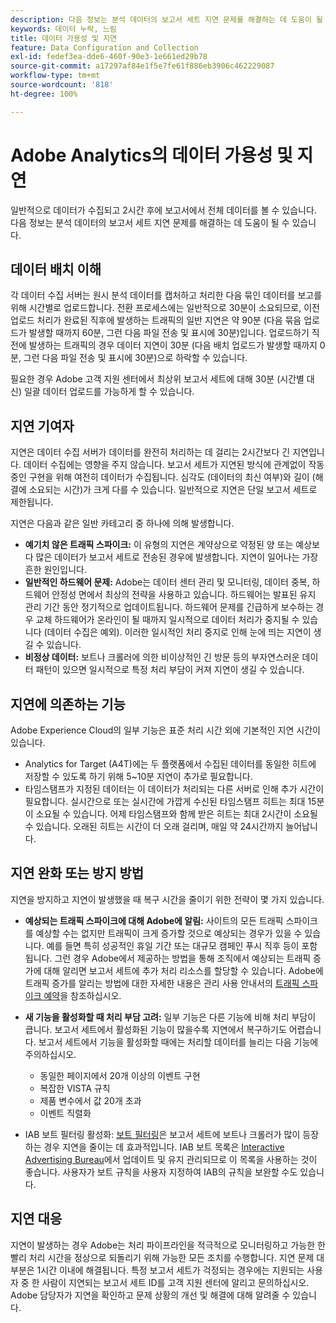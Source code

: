 ```yaml
---
description: 다음 정보는 분석 데이터의 보고서 세트 지연 문제를 해결하는 데 도움이 될 수 있습니다.
keywords: 데이터 누락, 느림
title: 데이터 가용성 및 지연
feature: Data Configuration and Collection
exl-id: fedef3ea-dde6-460f-90e3-1e661ed29b78
source-git-commit: a17297af84e1f5e7fe61f886eb3906c462229087
workflow-type: tm+mt
source-wordcount: '818'
ht-degree: 100%

---
```


# Adobe Analytics의 데이터 가용성 및 지연

일반적으로 데이터가 수집되고 2시간 후에 보고서에서 전체 데이터를 볼 수 있습니다. 다음 정보는 분석 데이터의 보고서 세트 지연 문제를 해결하는 데 도움이 될 수 있습니다.

## 데이터 배치 이해

각 데이터 수집 서버는 원시 분석 데이터를 캡처하고 처리한 다음 묶인 데이터를 보고를 위해 시간별로 업로드합니다. 전환 프로세스에는 일반적으로 30분이 소요되므로, 이전 업로드 처리가 완료된 직후에 발생하는 트래픽의 일반 지연은 약 90분 (다음 묶음 업로드가 발생할 때까지 60분, 그런 다음 파일 전송 및 표시에 30분)입니다. 업로드하기 직전에 발생하는 트래픽의 경우 데이터 지연이 30분 (다음 배치 업로드가 발생할 때까지 0분, 그런 다음 파일 전송 및 표시에 30분)으로 하락할 수 있습니다.

필요한 경우 Adobe 고객 지원 센터에서 최상위 보고서 세트에 대해 30분 (시간별 대신) 일괄 데이터 업로드를 가능하게 할 수 있습니다.

## 지연 기여자

지연은 데이터 수집 서버가 데이터를 완전히 처리하는 데 걸리는 2시간보다 긴 지연입니다. 데이터 수집에는 영향을 주지 않습니다. 보고서 세트가 지연된 방식에 관계없이 작동 중인 구현을 위해 여전히 데이터가 수집됩니다. 심각도 (데이터의 최신 여부)와 길이 (해결에 소요되는 시간)가 크게 다를 수 있습니다. 일반적으로 지연은 단일 보고서 세트로 제한됩니다.

지연은 다음과 같은 일반 카테고리 중 하나에 의해 발생합니다.

* **예기치 않은 트래픽 스파이크:** 이 유형의 지연은 계약상으로 약정된 양 또는 예상보다 많은 데이터가 보고서 세트로 전송된 경우에 발생합니다. 지연이 일어나는 가장 흔한 원인입니다.
* **일반적인 하드웨어 문제:** Adobe는 데이터 센터 관리 및 모니터링, 데이터 중복, 하드웨어 안정성 면에서 최상의 전략을 사용하고 있습니다. 하드웨어는 발표된 유지 관리 기간 동안 정기적으로 업데이트됩니다. 하드웨어 문제를 긴급하게 보수하는 경우 교체 하드웨어가 온라인이 될 때까지 일시적으로 데이터 처리가 중지될 수 있습니다 (데이터 수집은 예외). 이러한 일시적인 처리 중지로 인해 눈에 띄는 지연이 생길 수 있습니다.
* **비정상 데이터:** 보트나 크롤러에 의한 비이상적인 긴 방문 등의 부자연스러운 데이터 패턴이 있으면 일시적으로 특정 처리 부담이 커져 지연이 생길 수 있습니다.

## 지연에 의존하는 기능

Adobe Experience Cloud의 일부 기능은 표준 처리 시간 외에 기본적인 지연 시간이 있습니다.

* Analytics for Target (A4T)에는 두 플랫폼에서 수집된 데이터를 동일한 히트에 저장할 수 있도록 하기 위해 5~10분 지연이 추가로 필요합니다.
* 타임스탬프가 지정된 데이터는 이 데이터가 처리되는 다른 서버로 인해 추가 시간이 필요합니다. 실시간으로 또는 실시간에 가깝게 수신된 타임스탬프 히트는 최대 15분이 소요될 수 있습니다. 어제 타임스탬프와 함께 받은 히트는 최대 2시간이 소요될 수 있습니다. 오래된 히트는 시간이 더 오래 걸리며, 매일 약 24시간까지 늘어납니다.

## 지연 완화 또는 방지 방법

지연을 방지하고 지연이 발생했을 때 복구 시간을 줄이기 위한 전략이 몇 가지 있습니다.

* **예상되는 트래픽 스파이크에 대해 Adobe에 알림:** 사이트의 모든 트래픽 스파이크를 예상할 수는 없지만 트래픽이 크게 증가할 것으로 예상되는 경우가 있을 수 있습니다. 예를 들면 특히 성공적인 휴일 기간 또는 대규모 캠페인 푸시 직후 등이 포함됩니다. 그런 경우 Adobe에서 제공하는 방법을 통해 조직에서 예상되는 트래픽 증가에 대해 알리면 보고서 세트에 추가 처리 리소스를 할당할 수 있습니다. Adobe에 트래픽 증가를 알리는 방법에 대한 자세한 내용은 관리 사용 안내서의 [트래픽 스파이크 예약](/help/admin/admin/c-manage-report-suites/c-edit-report-suites/c-traffic-management/t-traffic-schedule-spike.md)을 참조하십시오.
* **새 기능을 활성화할 때 처리 부담 고려:** 일부 기능은 다른 기능에 비해 처리 부담이 큽니다. 보고서 세트에서 활성화된 기능이 많을수록 지연에서 복구하기도 어렵습니다. 보고서 세트에서 기능을 활성화할 때에는 처리할 데이터를 늘리는 다음 기능에 주의하십시오.

   * 동일한 페이지에서 20개 이상의 이벤트 구현
   * 복잡한 VISTA 규칙
   * 제품 변수에서 값 20개 초과
   * 이벤트 직렬화

* IAB 보트 필터링 활성화: [보트 필터링](/help/admin/admin/c-manage-report-suites/c-edit-report-suites/general/bot-removal/bot-removal.md)은 보고서 세트에 보트나 크롤러가 많이 등장하는 경우 지연을 줄이는 데 효과적입니다. IAB 보트 목록은 [Interactive Advertising Bureau](https://www.iab.net/about_the_iab)에서 업데이트 및 유지 관리되므로 이 목록을 사용하는 것이 좋습니다. 사용자가 보트 규칙을 사용자 지정하여 IAB의 규칙을 보완할 수도 있습니다.

## 지연 대응

지연이 발생하는 경우 Adobe는 처리 파이프라인을 적극적으로 모니터링하고 가능한 한 빨리 처리 시간을 정상으로 되돌리기 위해 가능한 모든 조치를 수행합니다. 지연 문제 대부분은 1시간 이내에 해결됩니다. 특정 보고서 세트가 걱정되는 경우에는 지원되는 사용자 중 한 사람이 지연되는 보고서 세트 ID를 고객 지원 센터에 알리고 문의하십시오. Adobe 담당자가 지연을 확인하고 문제 상황의 개선 및 해결에 대해 알려줄 수 있습니다.
